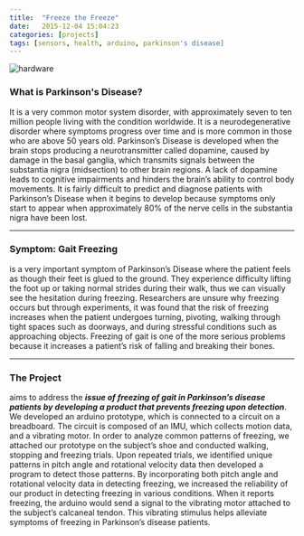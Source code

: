 ```yaml
---
title:  "Freeze the Freeze"
date:   2015-12-04 15:04:23
categories: [projects]
tags: [sensors, health, arduino, parkinson's disease]
---
```


![hardware](gait.png)

### What is Parkinson's Disease?
It is a very common motor system disorder, with approximately seven to ten million people living with the condition worldwide. It is a neurodegenerative disorder where symptoms progress over time and is more common in those who are above 50 years old. Parkinson’s Disease is developed when the brain stops producing a neurotransmitter called dopamine, caused by damage in the basal ganglia, which transmits signals between the substantia nigra (midsection) to other brain regions. A lack of dopamine leads to cognitive impairments and hinders the brain’s ability to control body movements. It is fairly difficult to predict and diagnose patients with Parkinson’s Disease when it begins to develop because symptoms only start to appear when approximately 80% of the nerve cells in the substantia nigra have been lost.

---

### Symptom: Gait Freezing
is a very important symptom of Parkinson’s Disease where the patient feels as though their feet is glued to the ground. They experience difficulty lifting the foot up or taking normal strides during their walk, thus we can visually see the hesitation during freezing. Researchers are unsure why freezing occurs but through experiments, it was found that the risk of freezing increases when the patient undergoes turning, pivoting, walking through tight spaces such as doorways, and during stressful conditions such as approaching objects. Freezing of gait is one of the more serious problems because it increases a patient’s risk of falling and breaking their bones.

---

### The Project
aims to address the ***issue of freezing of gait in Parkinson’s disease patients by developing a product that prevents freezing upon detection***. We developed an arduino prototype, which is connected to a circuit on a breadboard. The circuit is composed of an IMU, which collects motion data, and a vibrating motor. In order to analyze common patterns of freezing, we attached our prototype on the subject’s shoe and conducted walking, stopping and freezing trials. Upon repeated trials, we identified unique patterns in pitch angle and rotational velocity data then developed a program to detect those patterns. By incorporating both pitch angle and rotational velocity data in detecting freezing, we increased the reliability of our product in detecting freezing in various conditions. When it reports freezing, the arduino would send a signal to the vibrating motor attached to the subject’s calcaneal tendon. This vibrating stimulus helps alleviate symptoms of freezing in Parkinson’s disease patients.
